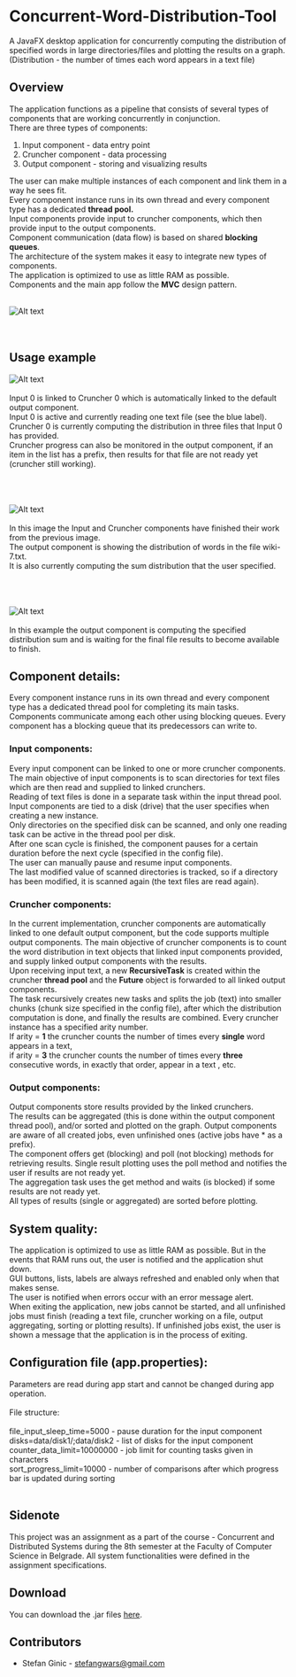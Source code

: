 # Concurrent-Word-Distribution-Tool
A JavaFX desktop application for concurrently computing the distribution of specified words in large directories/files and plotting the results on a graph. (Distribution - the number of times each word appears in a text file)

## Overview
The application functions as a pipeline that consists of several types of components that are working concurrently in conjunction.<br>
There are three types of components:
1. Input component - data entry point
2. Cruncher component - data processing
3. Output component - storing and visualizing results

The user can make multiple instances of each component and link them in a way he sees fit.<br>
Every component instance runs in its own thread and every component type has a dedicated <b>thread pool.</b><br>
Input components provide input to cruncher components, which then provide input to the output components.<br>
Component communication (data flow) is based on shared <b>blocking queues</b>. <br>
The architecture of the system makes it easy to integrate new types of components.<br>
The application is optimized to use as little RAM as possible. <br>
Components and the main app follow the <b>MVC</b> design pattern.<br><br>

![Alt text](images/wdt.png?raw=true "")<br><br><br>

## Usage example

![Alt text](images/de4.png?raw=true "")<br><br>
Input 0 is linked to Cruncher 0 which is automatically linked to the default output component.<br>
Input 0 is active and currently reading one text file (see the blue label).<br>
Cruncher 0 is currently computing the distribution in three files that Input 0 has provided.<br>
Cruncher progress can also be monitored in the output component, if an item in the list has a prefix, then results for that file are not ready yet (cruncher still working).
<br><br><br><br>

![Alt text](images/de5.png?raw=true "")<br><br>
In this image the Input and Cruncher components have finished their work from the previous image.<br>
The output component is showing the distribution of words in the file wiki-7.txt.<br>
It is also currently computing the sum distribution that the user specified.<br><br><br><br>

![Alt text](images/de6.png?raw=true "")<br><br>
In this example the output component is computing the specified distribution sum and is waiting for the final file results to become available to finish.

## Component details:
Every component instance runs in its own thread and every component type has a dedicated thread pool for completing its main tasks.<br>
Components communicate among each other using blocking queues. Every component has a blocking queue that its predecessors can write to.<br>

### Input components:
Every input component can be linked to one or more cruncher components.<br>
The main objective of input components is to scan directories for text files which are then read and supplied to linked crunchers.<br>
Reading of text files is done in a separate task within the input thread pool.<br>
Input components are tied to a disk (drive) that the user specifies when creating a new instance. <br>
Only directories on the specified disk can be scanned, and only one reading task can be active in the thread pool per disk. <br>
After one scan cycle is finished, the component pauses for a certain duration before the next cycle (specified in the config file). <br>
The user can manually pause and resume input components. <br>
The last modified value of scanned directories is tracked, so if a directory has been modified, it is scanned again (the text files are read again). <br>

### Cruncher components:
In the current implementation, cruncher components are automatically linked to one default output component, but the code supports multiple output components.
The main objective of cruncher components is to count the word distribution in text objects that linked input components provided, and supply linked output components with the results. <br>
Upon receiving input text, a new <b>RecursiveTask</b> is created within the cruncher <b>thread pool</b> and the <b>Future</b> object is forwarded to all linked output components.<br>
The task recursively creates new tasks and splits the job (text) into smaller chunks (chunk size specified in the config file), after which the distribution computation is done, and finally the results are combined.
Every cruncher instance has a specified arity number.<br>
If arity = <b>1</b> the cruncher counts the number of times every <b>single</b> word appears in a text,<br>
if arity = <b>3</b> the cruncher counts the number of times every <b>three</b> consecutive words, in exactly that order, appear in a text , etc.<br>

### Output components:
Output components store results provided by the linked crunchers.<br>
The results can be aggregated (this is done within the output component thread pool), and/or sorted and plotted on the graph.
Output components are aware of all created jobs, even unfinished ones (active jobs have * as a prefix). <br>
The component offers get (blocking) and poll (not blocking) methods for retrieving results.
Single result plotting uses the poll method and notifies the user if results are not ready yet. <br>
The aggregation task uses the get method and waits (is blocked) if some results are not ready yet. <br>
All types of results (single or aggregated) are sorted before plotting. <br>

## System quality:
The application is optimized to use as little RAM as possible. But in the events that RAM runs out, the user is notified and the application shut down. <br>
GUI buttons, lists, labels are always refreshed and enabled only when that makes sense. <br>
The user is notified when errors occur with an error message alert. <br>
When exiting the application, new jobs cannot be started, and all unfinished jobs must finish (reading a text file, cruncher working on a file, output aggregating, sorting or plotting results). If unfinished jobs exist, the user is shown a message that the application is in the process of exiting.

## Configuration file (app.properties):
Parameters are read during app start and cannot be changed during app operation. <br><br>
File structure: <br><br>
file_input_sleep_time=5000 - pause duration for the input component <br>
disks=data/disk1/;data/disk2 - list of disks for the input component <br>
counter_data_limit=10000000 - job limit for counting tasks given in characters <br>
sort_progress_limit=10000 - number of comparisons after which progress bar is updated during sorting <br><br>

## Sidenote
This project was an assignment as a part of the course - Concurrent and Distributed Systems during the 8th semester at the Faculty of Computer Science in Belgrade. All system functionalities were defined in the assignment specifications.

## Download
You can download the .jar files [here](download/Concurrent-Distribution-Tool.zip).<br>

## Contributors
- Stefan Ginic - <stefangwars@gmail.com>
